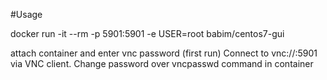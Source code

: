 #Usage

docker run -it --rm -p 5901:5901 -e USER=root babim/centos7-gui

attach container and enter vnc password (first run)
Connect to vnc://<host>:5901 via VNC client.
Change password over vncpasswd command in container
